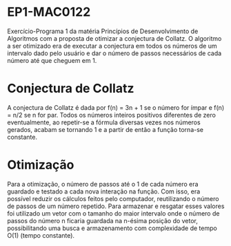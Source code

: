# EP1-MAC0122
Exercício-Programa 1 da matéria Princípios de Desenvolvimento de Algoritmos com a proposta de otimizar a conjectura de Collatz.
O algoritmo a ser otimizado era de executar a conjectura em todos os números de um intervalo dado pelo usuário e dar o número
de passos necessários de cada número até que cheguem em 1.



# Conjectura de Collatz
A conjectura de Collatz é dada por f(n) = 3n + 1 se o número for ímpar e f(n) = n/2 se n for par. Todos os números inteiros positivos
diferentes de zero eventualmente, ao repetir-se a fórmula diversas vezes nos números gerados, acabam se tornando 1 e a partir de então
a função torna-se constante.




# Otimização
Para a otimização, o número de passos até o 1 de cada número era guardado e testado a cada nova interação na função. Com isso, era
possível reduzir os cálculos feitos pelo computador, reutilizando o número de passos de um número repetido.
Para armazenar e resgatar esses valores foi utilizado um vetor com o tamanho do maior intervalo onde o número de passos do número n
ficaria guardada na n-ésima posição do vetor, possibilitando uma busca e armazenamento com complexidade de tempo O(1) (tempo constante).
